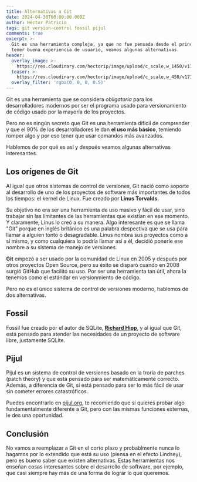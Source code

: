 ```yaml
---
title: Alternativas a Git
date: 2024-04-30T00:00:00.000Z
author: Héctor Patricio
tags: git version-control fossil pijul
comments: true
excerpt: >-
  Git es una herramienta compleja, ya que no fue pensada desde el principio para
  tener buena experiencia de usuario, veamos algunas alternativas.
header:
  overlay_image: >-
    https://res.cloudinary.com/hectorip/image/upload/c_scale,w_1450/v1714573988/osman-rana-yM3T1vYh8Oc-unsplash_gwkcc2.jpg
  teaser: >-
    https://res.cloudinary.com/hectorip/image/upload/c_scale,w_450/v1714573988/osman-rana-yM3T1vYh8Oc-unsplash_gwkcc2.jpg
  overlay_filter: 'rgba(0, 0, 0, 0.5)'
---
```


Git es una herramienta que se considera *obligatoria* para los desarrolladores
modernos por ser el programa usado para versionamiento de código usado por
la mayoría de los proyectos.

Pero no es ningún secreto que Git es una herramienta difícil de comprender y
que el 90% de los desarrolladores le dan **el uso más básico**, temiendo romper algo
y por eso tener que usar comandos más avanzados.

Hablemos de por qué es así y después veamos algunas alternativas interesantes.

## Los orígenes de Git

Al igual que otros sistemas de control de versiones, Git nació como soporte al
desarrollo de uno de los proyectos de software más importantes de todos los
tiempos: el kernel de Linux. Fue creado por **Linus Torvalds**.

Su objetivo no era ser una herramienta de uso masivo y fácil de usar, sino
trabajar sin las limitantes de las herramientas que existían en ese momento.
Y claramente, Linus lo creó a su manera. Algo interesante es que se llama
"Git" porque en inglés británico es una palabra despectiva que se usa para
llamar a alguien tonto o desagradable. Linus nombra sus proyectos como a sí
mismo, y como cualquiera lo podría llamar así a él, decidió ponerle ese nombre
a su sistema de manejo de versiones.

**Git** empezó a ser usado por la comunidad de Linux en 2005 y después por otros
proyectos Open Source, pero su éxito se disparó cuando en 2008 surgió GitHub
que facilitó su uso. Por ser una herramienta tan útil, ahora la tenemos como el
estándar en versionmiento de código.

Pero no es el único sistema de control de versiones moderno, hablemos de dos alternativas.

## Fossil

Fossil fue creado por el autor de SQLite, [**Richard Hipp**](https://www.hwaci.com/drh/), y al igual que Git, está
pensado para atender las necesidades de un proyecto de software libre, justamente
SQLite.

## Pijul

Pijul es un sistema de control de versiones basado en la troría de parches (patch theory)
y que está pensado para ser matemáticamente correcto. Además, a diferencia de Git, sí
está pensado para ser lo más fácil de usar sin cometer errores catastróficos.

Puedes encontrarlo en [pijul.org](https://pijul.org/), te recomiendo que si quieres probar algo fundamentalmente diferente a Git, pero con las mismas funciones externas, le des una oportunidad.

## Conclusión

No vamos a reemplazar a Git en el corto plazo y probablmente nunca lo hagamos
por lo extendido que está su uso (piensa en el efecto Lindsey), pero es bueno
saber que existen alternativas. Estas herramientas
nos enseñan cosas interesantes sobre el desarrollo de software, por ejemplo, que casi
siempre hay más de una forma de lograr lo que queremos.
